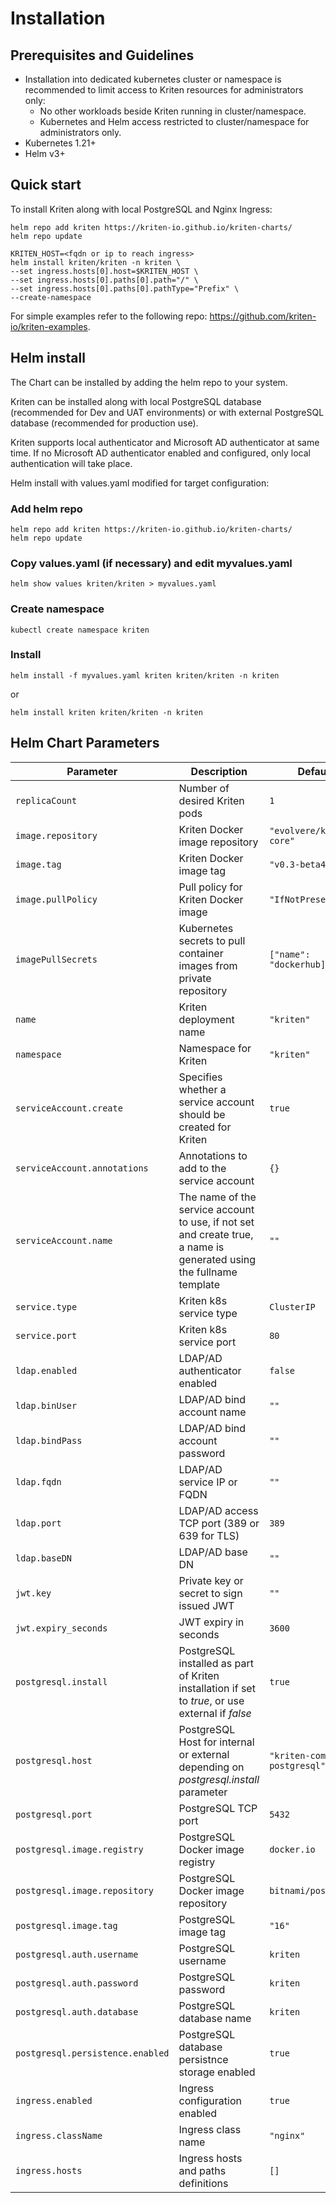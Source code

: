 # Installation

## Prerequisites and Guidelines

- Installation into dedicated kubernetes cluster or namespace is recommended to limit access to Kriten resources for administrators only:
  * No other workloads beside Kriten running in cluster/namespace.
  * Kubernetes and Helm access restricted to cluster/namespace for administrators only.
- Kubernetes 1.21+
- Helm v3+

## Quick start

To install Kriten along with local PostgreSQL and Nginx Ingress:
```
helm repo add kriten https://kriten-io.github.io/kriten-charts/
helm repo update
```
```
KRITEN_HOST=<fqdn or ip to reach ingress>
helm install kriten/kriten -n kriten \
--set ingress.hosts[0].host=$KRITEN_HOST \
--set ingress.hosts[0].paths[0].path="/" \
--set ingress.hosts[0].paths[0].pathType="Prefix" \
--create-namespace
```

For simple examples refer to the following repo: https://github.com/kriten-io/kriten-examples.


## Helm install

The Chart can be installed by adding the helm repo to your system.

Kriten can be installed along with local PostgreSQL database (recommended for Dev and UAT environments) or with external PostgreSQL database (recommended for production use).

Kriten supports local authenticator and Microsoft AD authenticator at same time. If no Microsoft AD authenticator enabled and configured, only local authentication will take place.

Helm install with values.yaml modified for target configuration:

### Add helm repo
```
helm repo add kriten https://kriten-io.github.io/kriten-charts/
helm repo update
```

### Copy values.yaml (if necessary) and edit myvalues.yaml
```helm show values kriten/kriten > myvalues.yaml```

### Create namespace
```kubectl create namespace kriten```

### Install
```helm install -f myvalues.yaml kriten kriten/kriten -n kriten```

or

```helm install kriten kriten/kriten -n kriten```


## Helm Chart Parameters

|Parameter|Description|Default|
|---------|-----------|-------|
|`replicaCount`|Number of desired Kriten pods|`1`|
|`image.repository`|Kriten Docker image repository|`"evolvere/kriten-core"`|
|`image.tag`|Kriten Docker image tag|`"v0.3-beta4"`|
|`image.pullPolicy`|Pull policy for Kriten Docker image|`"IfNotPresent"`|
|`imagePullSecrets`|Kubernetes secrets to pull container images from private repository|`["name": "dockerhub]`|
|`name`|Kriten deployment name|`"kriten"`
|`namespace`|Namespace for Kriten|`"kriten"`
|`serviceAccount.create`| Specifies whether a service account should be created for Kriten|`true`
|`serviceAccount.annotations`| Annotations to add to the service account|`{}`
|`serviceAccount.name`|The name of the service account to use, if not set and create true, a name is generated using the fullname template|`""`
|`service.type`|Kriten k8s service type|`ClusterIP`
|`service.port`|Kriten k8s service port|`80`
|`ldap.enabled`|LDAP/AD authenticator enabled|`false`
|`ldap.binUser`|LDAP/AD bind account name|`""`
|`ldap.bindPass`|LDAP/AD bind account password|`""`
|`ldap.fqdn`|LDAP/AD service IP or FQDN|`""`
|`ldap.port`|LDAP/AD access TCP port (389 or 639 for TLS)|`389`
|`ldap.baseDN`|LDAP/AD base DN|`""`
|`jwt.key`|Private key or secret to sign issued JWT|`""`
|`jwt.expiry_seconds`|JWT expiry in seconds|`3600`
|`postgresql.install`|PostgreSQL installed as part of Kriten installation if set to *true*, or use external if *false* |`true`
|`postgresql.host`|PostgreSQL Host for internal or external depending on *postgresql.install* parameter|`"kriten-community-postgresql"`
|`postgresql.port`|PostgreSQL TCP port|`5432`
|`postgresql.image.registry`|PostgreSQL Docker image registry|`docker.io`
|`postgresql.image.repository`|PostgreSQL Docker image repository|`bitnami/postgresql`
|`postgresql.image.tag`|PostgreSQL image tag|`"16"`
|`postgresql.auth.username`|PostgreSQL username|`kriten`
|`postgresql.auth.password`|PostgreSQL password|`kriten`
|`postgresql.auth.database`|PostgreSQL database name|`kriten`
|`postgresql.persistence.enabled`|PostgreSQL database persistnce storage enabled|`true`
|`ingress.enabled`|Ingress configuration enabled|`true`
|`ingress.className`|Ingress class name|`"nginx"`
|`ingress.hosts`|Ingress hosts and paths definitions|`[]`


